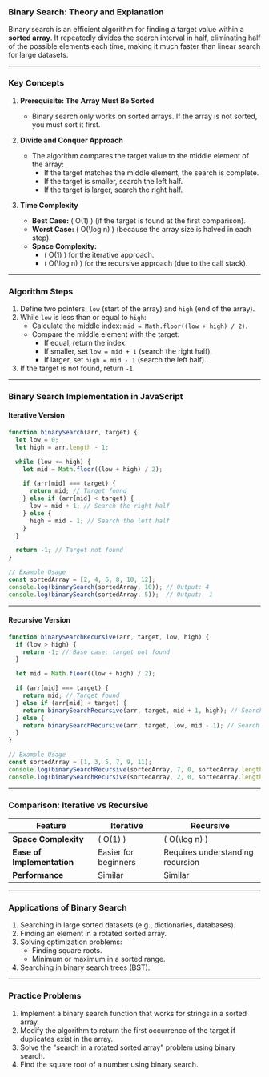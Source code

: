### **Binary Search: Theory and Explanation**

Binary search is an efficient algorithm for finding a target value within a **sorted array**. It repeatedly divides the search interval in half, eliminating half of the possible elements each time, making it much faster than linear search for large datasets.

---

### **Key Concepts**
1. **Prerequisite: The Array Must Be Sorted**
   - Binary search only works on sorted arrays. If the array is not sorted, you must sort it first.

2. **Divide and Conquer Approach**
   - The algorithm compares the target value to the middle element of the array:
     - If the target matches the middle element, the search is complete.
     - If the target is smaller, search the left half.
     - If the target is larger, search the right half.

3. **Time Complexity**
   - **Best Case:** \( O(1) \) (if the target is found at the first comparison).
   - **Worst Case:** \( O(\log n) \) (because the array size is halved in each step).
   - **Space Complexity:** 
     - \( O(1) \) for the iterative approach.
     - \( O(\log n) \) for the recursive approach (due to the call stack).

---

### **Algorithm Steps**
1. Define two pointers: `low` (start of the array) and `high` (end of the array).
2. While `low` is less than or equal to `high`:
   - Calculate the middle index: `mid = Math.floor((low + high) / 2)`.
   - Compare the middle element with the target:
     - If equal, return the index.
     - If smaller, set `low = mid + 1` (search the right half).
     - If larger, set `high = mid - 1` (search the left half).
3. If the target is not found, return `-1`.

---

### **Binary Search Implementation in JavaScript**

#### **Iterative Version**
```javascript
function binarySearch(arr, target) {
  let low = 0;
  let high = arr.length - 1;

  while (low <= high) {
    let mid = Math.floor((low + high) / 2);

    if (arr[mid] === target) {
      return mid; // Target found
    } else if (arr[mid] < target) {
      low = mid + 1; // Search the right half
    } else {
      high = mid - 1; // Search the left half
    }
  }

  return -1; // Target not found
}

// Example Usage
const sortedArray = [2, 4, 6, 8, 10, 12];
console.log(binarySearch(sortedArray, 10)); // Output: 4
console.log(binarySearch(sortedArray, 5));  // Output: -1
```

---

#### **Recursive Version**
```javascript
function binarySearchRecursive(arr, target, low, high) {
  if (low > high) {
    return -1; // Base case: target not found
  }

  let mid = Math.floor((low + high) / 2);

  if (arr[mid] === target) {
    return mid; // Target found
  } else if (arr[mid] < target) {
    return binarySearchRecursive(arr, target, mid + 1, high); // Search right half
  } else {
    return binarySearchRecursive(arr, target, low, mid - 1); // Search left half
  }
}

// Example Usage
const sortedArray = [1, 3, 5, 7, 9, 11];
console.log(binarySearchRecursive(sortedArray, 7, 0, sortedArray.length - 1)); // Output: 3
console.log(binarySearchRecursive(sortedArray, 2, 0, sortedArray.length - 1)); // Output: -1
```

---

### **Comparison: Iterative vs Recursive**
| **Feature**           | **Iterative**       | **Recursive**        |
|------------------------|---------------------|----------------------|
| **Space Complexity**   | \( O(1) \)          | \( O(\log n) \)      |
| **Ease of Implementation** | Easier for beginners | Requires understanding recursion |
| **Performance**        | Similar            | Similar              |

---

### **Applications of Binary Search**
1. Searching in large sorted datasets (e.g., dictionaries, databases).
2. Finding an element in a rotated sorted array.
3. Solving optimization problems:
   - Finding square roots.
   - Minimum or maximum in a sorted range.
4. Searching in binary search trees (BST).

---

### **Practice Problems**
1. Implement a binary search function that works for strings in a sorted array.
2. Modify the algorithm to return the first occurrence of the target if duplicates exist in the array.
3. Solve the "search in a rotated sorted array" problem using binary search.
4. Find the square root of a number using binary search.
